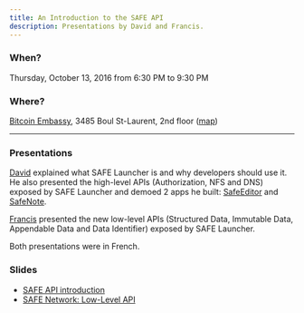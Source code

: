 ```yaml
---
title: An Introduction to the SAFE API
description: Presentations by David and Francis.
---
```


### When?
Thursday, October 13, 2016 from 6:30 PM to 9:30 PM

### Where?
[Bitcoin Embassy](https://bitcoinembassy.ca/about-us/), 3485 Boul St-Laurent, 2nd floor ([map](https://goo.gl/maps/BfhfcmsDp8G2))

---

### Presentations

[David](https://github.com/davidmtl) explained what SAFE Launcher is and why developers should use it. He also presented the high-level APIs (Authorization, NFS and DNS) exposed by SAFE Launcher and demoed 2 apps he built: [SafeEditor](https://apps.safenetwork.org/safeeditor/) and [SafeNote](https://apps.safenetwork.org/safenote/).

[Francis](https://github.com/frabrunelle) presented the new low-level APIs (Structured Data, Immutable Data, Appendable Data and Data Identifier) exposed by SAFE Launcher.

Both presentations were in French.

### Slides

* [SAFE API introduction](https://slides.com/davidmtl/safe_api_intro/fullscreen#/)
* [SAFE Network: Low-Level API](https://slides.com/frabrunelle/safe-network-low-level-api/fullscreen#/)
